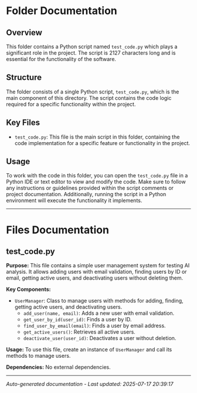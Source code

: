 # Folder Documentation

## Overview
This folder contains a Python script named `test_code.py` which plays a significant role in the project. The script is 2127 characters long and is essential for the functionality of the software.

## Structure
The folder consists of a single Python script, `test_code.py`, which is the main component of this directory. The script contains the code logic required for a specific functionality within the project.

## Key Files
- `test_code.py`: This file is the main script in this folder, containing the code implementation for a specific feature or functionality in the project.

## Usage
To work with the code in this folder, you can open the `test_code.py` file in a Python IDE or text editor to view and modify the code. Make sure to follow any instructions or guidelines provided within the script comments or project documentation. Additionally, running the script in a Python environment will execute the functionality it implements.

---

# Files Documentation

## test_code.py

**Purpose:** This file contains a simple user management system for testing AI analysis. It allows adding users with email validation, finding users by ID or email, getting active users, and deactivating users without deleting them.

**Key Components:**
- `UserManager`: Class to manage users with methods for adding, finding, getting active users, and deactivating users.
  - `add_user(name, email)`: Adds a new user with email validation.
  - `get_user_by_id(user_id)`: Finds a user by ID.
  - `find_user_by_email(email)`: Finds a user by email address.
  - `get_active_users()`: Retrieves all active users.
  - `deactivate_user(user_id)`: Deactivates a user without deletion.

**Usage:** To use this file, create an instance of `UserManager` and call its methods to manage users.

**Dependencies:** No external dependencies.

---
*Auto-generated documentation - Last updated: 2025-07-17 20:39:17*
